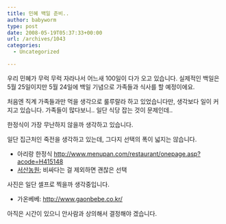 ```yaml
---
title: 민혜 백일 준비..
author: babyworm
type: post
date: 2008-05-19T05:37:33+00:00
url: /archives/1043
categories:
  - Uncategorized

---
```

우리 민혜가 무럭 무럭 자라나서 어느새 100일이 다가 오고 있습니다. 실제적인 백일은 5월 25일이지만 5월 24일에 백일 기념으로 가족들과 식사를 할 예정이에요.

처음엔 직계 가족들과만 먹을 생각으로 룰루랄라 하고 있었습니다만, 생각보다 일이 커지고 있습니다. 가족들이 많다보니.. 일단 식당 잡는 것이 문제인데..

한정식이 가장 무난하지 않을까 생각하고 있습니다.

일단 집근처인 죽전을 생각하고 있는데, 그다지 선택의 폭이 넓지는 않습니다.

  * 아리랑 한정식 <http://www.menupan.com/restaurant/onepage.asp?acode=H415148>
  * [서산농원][1]; 비싸다는 걸 제외하면 괜찮은 선택

사진은 일단 셀프로 찍을까 생각중입니다.

  * 가온베베: <http://www.gaonbebe.co.kr/>

아직은 시간이 있으니 안사람과 상의해서 결정해야 겠습니다.

 [1]: http://cafe149.daum.net/_c21_/bbs_search_read?grpid=mHWp&fldid=EXIf&contentval=00004zzzzzzzzzzzzzzzzzzzzzzzzz&nenc=elG-wjTaG8GaGGzjq4ay6g00&dataid=4&fenc=81fHq4Vg1MY0&docid=mHWp|EXIf|4|20060218152258&q=%BC%AD%BB%EA%B3%F3%BF%F8%20%C0%BD%BD%C4%C1%A1&srchid=CCBmHWp|EXIf|4|20060218152258